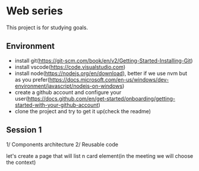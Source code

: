 # Web series

This project is for studying goals.

## Environment
- install git(https://git-scm.com/book/en/v2/Getting-Started-Installing-Git)
- install vscode(https://code.visualstudio.com)
- install node(https://nodejs.org/en/download), better if we use nvm but as you prefer(https://docs.microsoft.com/en-us/windows/dev-environment/javascript/nodejs-on-windows) 
- create a github account and configure your user(https://docs.github.com/en/get-started/onboarding/getting-started-with-your-github-account)
- clone the project and try to get it up(check the readme)

## Session 1

1/ Components architecture
2/ Reusable code

let's create a page that will list n card element(in the meeting we will choose the context)

